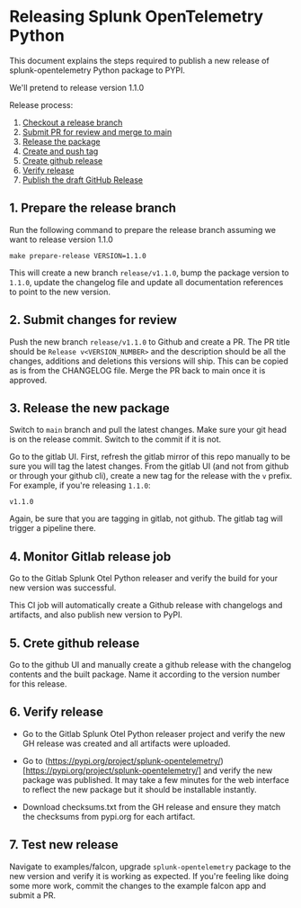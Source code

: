 # Releasing Splunk OpenTelemetry Python


This document explains the steps required to publish a new release of splunk-opentelemetry Python package to PYPI.

We'll pretend to release version 1.1.0

Release process:

1. [Checkout a release branch](#1-checkout-a-release-branch)
2. [Submit PR for review and merge to main](#2-submit-changes-for-review)
3. [Release the package](#3-create-a-draft-github-release)
4. [Create and push tag](#4-create-and-publish-a-version-git-tag)
5. [Create github release](#5-create-gh-release)
6. [Verify release](#6-verify-release)
7. [Publish the draft GitHub Release](#7-publish-the-draft-github-release)


## 1. Prepare the release branch

Run the following command to prepare the release branch assuming we want to release version 1.1.0

```
make prepare-release VERSION=1.1.0
```

This will create a new branch `release/v1.1.0`, bump the package version to `1.1.0`, update the changelog file and
update all documentation references to point to the new version.

## 2. Submit changes for review

Push the new branch `release/v1.1.0` to Github and create a PR. The PR title should be `Release v<VERSION_NUMBER>`
and the description should be all the changes, additions and deletions this versions will ship.
This can be copied as is from the CHANGELOG file. Merge the PR back to main once it is approved. 

## 3. Release the new package

Switch to `main` branch and pull the latest changes. Make sure your git head is on the release commit.
Switch to the commit if it is not. 

Go to the gitlab UI.  First, refresh the gitlab mirror of this repo manually
to be sure you will tag the latest changes.
From the gitlab UI (and not from github or through your github cli), create
a new tag for the release with the `v` prefix.  For example, if you're releasing `1.1.0`:

```
v1.1.0
```

Again, be sure that you are tagging in gitlab, not github.  The gitlab tag will trigger a pipeline there.

## 4. Monitor Gitlab release job 

Go to the Gitlab Splunk Otel Python releaser and verify the build for your new version was successful.

This CI job will automatically create a Github release with changelogs and artifacts, and also publish new version to PyPI.

## 5. Crete github release

Go to the github UI and manually create a github release with the changelog contents 
and the built package.  Name it according to the version number for this release.

## 6. Verify release

- Go to the Gitlab Splunk Otel Python releaser project and verify the new GH release was created and all artifacts were uploaded.

- Go to (https://pypi.org/project/splunk-opentelemetry/)[https://pypi.org/project/splunk-opentelemetry/] and verify the new package was published. It may take a few minutes for the web interface to reflect the new package but it should be installable instantly. 

- Download checksums.txt from the GH release and ensure they match the checksums from pypi.org for each artifact.

## 7. Test new release

Navigate to examples/falcon, upgrade `splunk-opentelemetry` package to the new version and verify it is working as expected. If you're feeling like doing some more work, commit the changes to the example falcon app and submit a PR.
